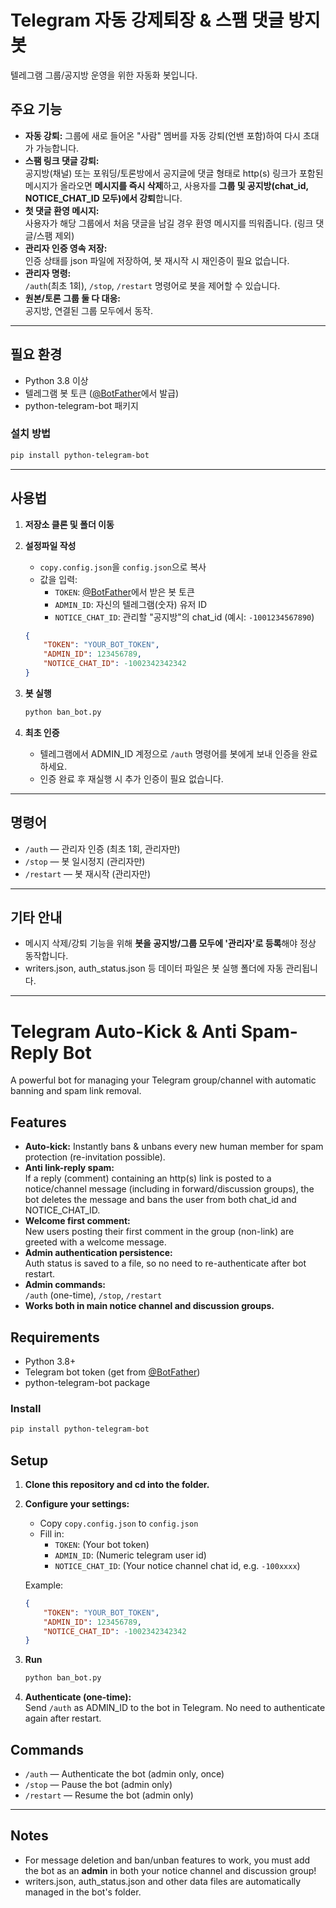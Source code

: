 # Telegram 자동 강제퇴장 & 스팸 댓글 방지 봇

텔레그램 그룹/공지방 운영을 위한 자동화 봇입니다.

## 주요 기능

- **자동 강퇴:** 그룹에 새로 들어온 "사람" 멤버를 자동 강퇴(언밴 포함)하여 다시 초대가 가능합니다.
- **스팸 링크 댓글 강퇴:**  
  공지방(채널) 또는 포워딩/토론방에서 공지글에 댓글 형태로 http(s) 링크가 포함된 메시지가 올라오면 **메시지를 즉시 삭제**하고, 사용자를 **그룹 및 공지방(chat_id, NOTICE_CHAT_ID 모두)에서 강퇴**합니다.
- **첫 댓글 환영 메시지:**  
  사용자가 해당 그룹에서 처음 댓글을 남길 경우 환영 메시지를 띄워줍니다. (링크 댓글/스팸 제외)
- **관리자 인증 영속 저장:**  
  인증 상태를 json 파일에 저장하여, 봇 재시작 시 재인증이 필요 없습니다.
- **관리자 명령:**  
  `/auth`(최초 1회), `/stop`, `/restart` 명령어로 봇을 제어할 수 있습니다.
- **원본/토론 그룹 둘 다 대응:**  
  공지방, 연결된 그룹 모두에서 동작.

---

## 필요 환경

- Python 3.8 이상
- 텔레그램 봇 토큰 ([@BotFather](https://t.me/BotFather)에서 발급)
- python-telegram-bot 패키지

### 설치 방법

```bash
pip install python-telegram-bot
```

---

## 사용법

1. **저장소 클론 및 폴더 이동**

2. **설정파일 작성**
    - `copy.config.json`을 `config.json`으로 복사
    - 값을 입력:
        - `TOKEN`: [@BotFather](https://t.me/BotFather)에서 받은 봇 토큰
        - `ADMIN_ID`: 자신의 텔레그램(숫자) 유저 ID
        - `NOTICE_CHAT_ID`: 관리할 "공지방"의 chat_id (예시: `-1001234567890`)

    ```json
    {
        "TOKEN": "YOUR_BOT_TOKEN",
        "ADMIN_ID": 123456789,
        "NOTICE_CHAT_ID": -1002342342342
    }
    ```

3. **봇 실행**
   ```bash
   python ban_bot.py
   ```

4. **최초 인증**
    - 텔레그램에서 ADMIN_ID 계정으로 `/auth` 명령어를 봇에게 보내 인증을 완료하세요.
    - 인증 완료 후 재실행 시 추가 인증이 필요 없습니다.

---

## 명령어

- `/auth` — 관리자 인증 (최초 1회, 관리자만)
- `/stop` — 봇 일시정지 (관리자만)
- `/restart` — 봇 재시작 (관리자만)

---

## 기타 안내

- 메시지 삭제/강퇴 기능을 위해 **봇을 공지방/그룹 모두에 '관리자'로 등록**해야 정상 동작합니다.
- writers.json, auth_status.json 등 데이터 파일은 봇 실행 폴더에 자동 관리됩니다.

---

# Telegram Auto-Kick & Anti Spam-Reply Bot

A powerful bot for managing your Telegram group/channel with automatic banning and spam link removal.

## Features

- **Auto-kick:** Instantly bans & unbans every new human member for spam protection (re-invitation possible).
- **Anti link-reply spam:**  
  If a reply (comment) containing an http(s) link is posted to a notice/channel message (including in forward/discussion groups), the bot deletes the message and bans the user from both chat_id and NOTICE_CHAT_ID.
- **Welcome first comment:**  
  New users posting their first comment in the group (non-link) are greeted with a welcome message.
- **Admin authentication persistence:**  
  Auth status is saved to a file, so no need to re-authenticate after bot restart.
- **Admin commands:**  
  `/auth` (one-time), `/stop`, `/restart`
- **Works both in main notice channel and discussion groups.**

## Requirements

- Python 3.8+
- Telegram bot token (get from [@BotFather](https://t.me/BotFather))
- python-telegram-bot package

### Install

```bash
pip install python-telegram-bot
```

## Setup

1. **Clone this repository and cd into the folder.**

2. **Configure your settings:**  
   - Copy `copy.config.json` to `config.json`
   - Fill in:
        - `TOKEN`: (Your bot token)
        - `ADMIN_ID`: (Numeric telegram user id)
        - `NOTICE_CHAT_ID`: (Your notice channel chat id, e.g. `-100xxxx`)

    Example:
    ```json
    {
        "TOKEN": "YOUR_BOT_TOKEN",
        "ADMIN_ID": 123456789,
        "NOTICE_CHAT_ID": -1002342342342
    }
    ```

3. **Run**
   ```bash
   python ban_bot.py
   ```

4. **Authenticate (one-time):**  
   Send `/auth` as ADMIN_ID to the bot in Telegram.
   No need to authenticate again after restart.

## Commands

- `/auth` — Authenticate the bot (admin only, once)
- `/stop` — Pause the bot (admin only)
- `/restart` — Resume the bot (admin only)

---

## Notes

- For message deletion and ban/unban features to work, you must add the bot as an **admin** in both your notice channel and discussion group!
- writers.json, auth_status.json and other data files are automatically managed in the bot's folder.